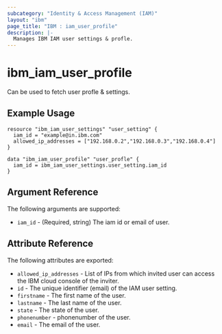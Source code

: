 ```yaml
---
subcategory: "Identity & Access Management (IAM)"
layout: "ibm"
page_title: "IBM : iam_user_profile"
description: |-
  Manages IBM IAM user settings & profle.
---
```


# ibm\_iam_user_profile

Can be used to fetch user profle & settings.

## Example Usage

```hcl
resource "ibm_iam_user_settings" "user_setting" {
  iam_id = "example@in.ibm.com"
  allowed_ip_addresses = ["192.168.0.2","192.168.0.3","192.168.0.4"]
}

data "ibm_iam_user_profile" "user_profle" {
  iam_id = ibm_iam_user_settings.user_setting.iam_id
}

```

## Argument Reference

The following arguments are supported:

* `iam_id` - (Required, string) The iam id or email of user.

## Attribute Reference

The following attributes are exported:

* `allowed_ip_addresses` - List of IPs from which invited user can access the IBM cloud console of the inviter.
* `id` - The unique identifier (email) of the IAM user setting.
* `firstname` - The first name of the user.
* `lastname` - The last name of the user.
* `state` - The state of the user.
* `phonenumber` - phonenumber of the user.
* `email` - The email of the user.


  